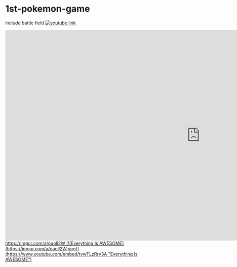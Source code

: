 # 1st-pokemon-game
include battle field
<a href="{https://youtu.be/tvwTLzRrv3A}" title="youtube link">
![youtube link](https://www.youtube.com/watch?v=tvwTLzRrv3A)
<iframe width="1228" height="665" src="https://www.youtube.com/embed/tvwTLzRrv3A" title="YouTube video player" frameborder="0" allow="accelerometer; autoplay; clipboard-write; encrypted-media; gyroscope; picture-in-picture" allowfullscreen></iframe>
https://imgur.com/a/paoll2W
[![Everything Is AWESOME](https://imgur.com/a/paoll2W.png)](https://www.youtube.com/embed/tvwTLzRrv3A "Everything Is AWESOME")
